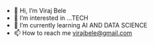 - 👋 Hi, I’m Viraj Bele
- 👀 I’m interested in ...TECH
- 🌱 I’m currently learning AI AND DATA SCIENCE
- 📫 How to reach me virajbele@gmail.com


<!---
beleviraj/beleviraj is a ✨ special ✨ repository because its `README.md` (this file) appears on your GitHub profile.
You can click the Preview link to take a look at your changes.
--->
